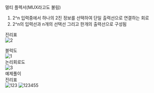 멀티 플렉서(MUX라고도 불림)
1. 2^n 입력중에서 하나의 2진 정보를 선택하여 단일 출력선으로 연결하는 회로
2. 2^n의 입력선과 n개의 선택선 그리고 한개의 출력선으로 구성됨

진리표<br>
![2](https://user-images.githubusercontent.com/81015704/118645212-9c3f0100-b819-11eb-9014-6633c6ed6917.jpg)<br>

블럭도<br>
![1](https://user-images.githubusercontent.com/81015704/118645201-9b0dd400-b819-11eb-9f7c-b532365b081e.jpg)<br>
논리회로도<br>
![3](https://user-images.githubusercontent.com/81015704/118645213-9c3f0100-b819-11eb-99bd-8b19c341b9fc.jpg)<br>
예제풀이<br>
진리표<br>
![123](https://user-images.githubusercontent.com/81015704/118645538-03f54c00-b81a-11eb-943f-c45350abc1bb.jpg)
![123455](https://user-images.githubusercontent.com/81015704/118645549-08216980-b81a-11eb-8ece-2732be47de61.jpg)



